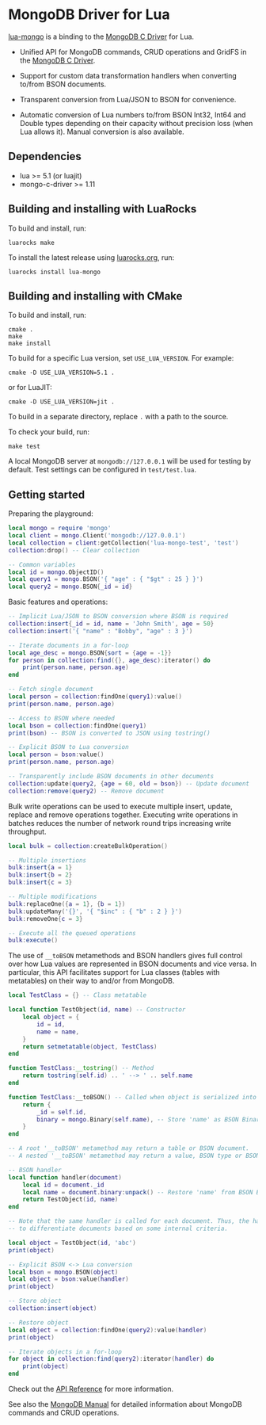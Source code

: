 MongoDB Driver for Lua
======================

[lua-mongo] is a binding to the [MongoDB C Driver] for Lua.

* Unified API for MongoDB commands, CRUD operations and GridFS in the [MongoDB C Driver].

* Support for custom data transformation handlers when converting to/from BSON documents.

* Transparent conversion from Lua/JSON to BSON for convenience.

* Automatic conversion of Lua numbers to/from BSON Int32, Int64 and Double types depending on their
  capacity without precision loss (when Lua allows it). Manual conversion is also available.


Dependencies
------------

+ lua >= 5.1 (or luajit)
+ mongo-c-driver >= 1.11


Building and installing with LuaRocks
-------------------------------------

To build and install, run:

    luarocks make

To install the latest release using [luarocks.org], run:

    luarocks install lua-mongo


Building and installing with CMake
----------------------------------

To build and install, run:

    cmake .
    make
    make install

To build for a specific Lua version, set `USE_LUA_VERSION`. For example:

    cmake -D USE_LUA_VERSION=5.1 .

or for LuaJIT:

    cmake -D USE_LUA_VERSION=jit .

To build in a separate directory, replace `.` with a path to the source.

To check your build, run:

    make test

A local MongoDB server at `mongodb://127.0.0.1` will be used for testing by default. Test settings
can be configured in `test/test.lua`.


Getting started
---------------

Preparing the playground:

```Lua
local mongo = require 'mongo'
local client = mongo.Client('mongodb://127.0.0.1')
local collection = client:getCollection('lua-mongo-test', 'test')
collection:drop() -- Clear collection

-- Common variables
local id = mongo.ObjectID()
local query1 = mongo.BSON('{ "age" : { "$gt" : 25 } }')
local query2 = mongo.BSON{_id = id}
```


Basic features and operations:

```Lua
-- Implicit Lua/JSON to BSON conversion where BSON is required
collection:insert{_id = id, name = 'John Smith', age = 50}
collection:insert('{ "name" : "Bobby", "age" : 3 }')

-- Iterate documents in a for-loop
local age_desc = mongo.BSON{sort = {age = -1}}
for person in collection:find({}, age_desc):iterator() do
    print(person.name, person.age)
end

-- Fetch single document
local person = collection:findOne(query1):value()
print(person.name, person.age)

-- Access to BSON where needed
local bson = collection:findOne(query1)
print(bson) -- BSON is converted to JSON using tostring()

-- Explicit BSON to Lua conversion
local person = bson:value()
print(person.name, person.age)

-- Transparently include BSON documents in other documents
collection:update(query2, {age = 60, old = bson}) -- Update document
collection:remove(query2) -- Remove document
```


Bulk write operations can be used to execute multiple insert, update, replace and remove operations
together. Executing write operations in batches reduces the number of network round trips increasing
write throughput.

```Lua
local bulk = collection:createBulkOperation()

-- Multiple insertions
bulk:insert{a = 1}
bulk:insert{b = 2}
bulk:insert{c = 3}

-- Multiple modifications
bulk:replaceOne({a = 1}, {b = 1})
bulk:updateMany('{}', '{ "$inc" : { "b" : 2 } }')
bulk:removeOne{c = 3}

-- Execute all the queued operations
bulk:execute()
```


The use of `__toBSON` metamethods and BSON handlers gives full control over how Lua values are
represented in BSON documents and vice versa. In particular, this API facilitates support for
Lua classes (tables with metatables) on their way to and/or from MongoDB.

```Lua
local TestClass = {} -- Class metatable

local function TestObject(id, name) -- Constructor
    local object = {
        id = id,
        name = name,
    }
    return setmetatable(object, TestClass)
end

function TestClass:__tostring() -- Method
    return tostring(self.id) .. ' --> ' .. self.name
end

function TestClass:__toBSON() -- Called when object is serialized into BSON
    return {
        _id = self.id,
        binary = mongo.Binary(self.name), -- Store 'name' as BSON Binary for example
    }
end

-- A root '__toBSON' metamethod may return a table or BSON document.
-- A nested '__toBSON' metamethod may return a value, BSON type or BSON document.

-- BSON handler
local function handler(document)
    local id = document._id
    local name = document.binary:unpack() -- Restore 'name' from BSON Binary
    return TestObject(id, name)
end

-- Note that the same handler is called for each document. Thus, the handler should be able
-- to differentiate documents based on some internal criteria.

local object = TestObject(id, 'abc')
print(object)

-- Explicit BSON <-> Lua conversion
local bson = mongo.BSON(object)
local object = bson:value(handler)
print(object)

-- Store object
collection:insert(object)

-- Restore object
local object = collection:findOne(query2):value(handler)
print(object)

-- Iterate objects in a for-loop
for object in collection:find(query2):iterator(handler) do
    print(object)
end
```


Check out the [API Reference] for more information.

See also the [MongoDB Manual] for detailed information about MongoDB commands and CRUD operations.


[lua-mongo]: https://github.com/neoxic/lua-mongo
[luarocks.org]: https://luarocks.org
[MongoDB C Driver]: http://mongoc.org
[MongoDB Manual]: https://docs.mongodb.com/manual/
[API Reference]: doc/main.md
